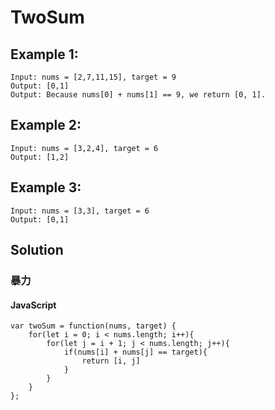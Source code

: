 # TwoSum

## Example 1:
```
Input: nums = [2,7,11,15], target = 9
Output: [0,1]
Output: Because nums[0] + nums[1] == 9, we return [0, 1].
```
## Example 2:
```
Input: nums = [3,2,4], target = 6
Output: [1,2]
```
## Example 3:
```
Input: nums = [3,3], target = 6
Output: [0,1]
```

## Solution

### 暴力
#### JavaScript
```
var twoSum = function(nums, target) {
    for(let i = 0; i < nums.length; i++){
        for(let j = i + 1; j < nums.length; j++){
            if(nums[i] + nums[j] == target){
                return [i, j]
            }
        }
    }
};
```